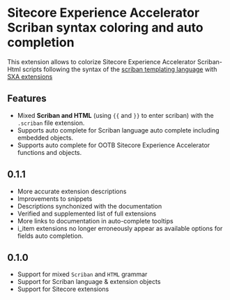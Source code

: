 # Sitecore Experience Accelerator Scriban syntax coloring and auto completion

This extension allows to colorize Sitecore Experience Accelerator Scriban-Html scripts following the syntax of the [scriban templating language](https://github.com/lunet-io/scriban) with [SXA extensions](https://doc.sitecore.com/developers/sxa/93/sitecore-experience-accelerator/en/scriban-templates.html)

## Features

- Mixed **Scriban and HTML** (using `{{` and `}}` to enter scriban) with the `.scriban` file extension.
- Supports auto complete for Scriban language auto complete including embedded objects.
- Supports auto complete for OOTB Sitecore Experience Accelerator functions and objects.

## 0.1.1
- More accurate extension descriptions
- Improvements to snippets
- Descriptions synchonized with the documentation
- Verified and supplemented list of full extensions
- More links to documentation in auto-complete tooltips
- i_item extensions no longer erroneously appear as available options for fields auto completion.

## 0.1.0
- Support for mixed `Scriban` and `HTML` grammar
- Support for Scriban language & extension objects
- Support for Sitecore extensions
